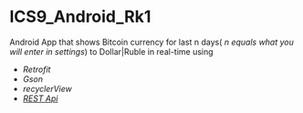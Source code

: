 # ICS9_Android_Rk1

Android App that shows Bitcoin currency for last n days( *n equals what you will enter in settings*) to Dollar|Ruble in real-time
using 
* *Retrofit* 
* *Gson*  
* *recyclerView*
* *[REST Api](https://min-api.cryptocompare.com/ )*

